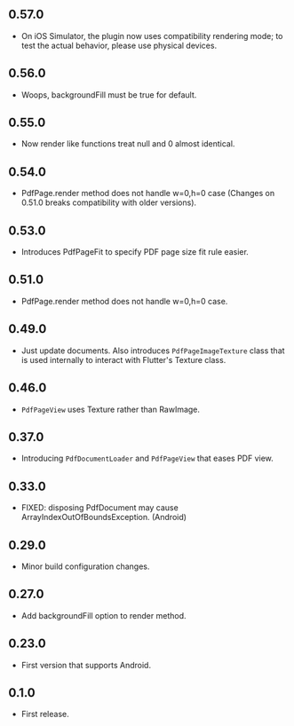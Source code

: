 ## 0.57.0

* On iOS Simulator, the plugin now uses compatibility rendering mode; to test the actual behavior, please use physical devices.

## 0.56.0

* Woops, backgroundFill must be true for default.

## 0.55.0

* Now render like functions treat null and 0 almost identical.

## 0.54.0

* PdfPage.render method does not handle w=0,h=0 case (Changes on 0.51.0 breaks compatibility with older versions).

## 0.53.0

* Introduces PdfPageFit to specify PDF page size fit rule easier.

## 0.51.0

* PdfPage.render method does not handle w=0,h=0 case.

## 0.49.0

* Just update documents. Also introduces `PdfPageImageTexture` class that is used internally to interact with Flutter's Texture class.

## 0.46.0

* `PdfPageView` uses Texture rather than RawImage.

## 0.37.0

* Introducing `PdfDocumentLoader` and `PdfPageView` that eases PDF view.

## 0.33.0

* FIXED: disposing PdfDocument may cause ArrayIndexOutOfBoundsException. (Android)

## 0.29.0

* Minor build configuration changes.

## 0.27.0

* Add backgroundFill option to render method.

## 0.23.0

* First version that supports Android.

## 0.1.0

* First release.
